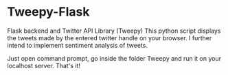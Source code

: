 # Tweepy-Flask
Flask backend and Twitter API Library (Tweepy)
This python script displays the tweets made by the entered twitter handle on your browser.
I further intend to implement sentiment analysis of tweets.

Just open command prompt, go inside the folder Tweepy and run it on your localhost server.
That's it!
